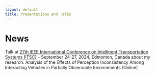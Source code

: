 ```yaml
---
layout: default
title: Presentations and Talks
---
```

# News

Talk at [27th IEEE International Conference on Intelligent Transportation Systems (ITSC)](https://ieee-itsc.org/2024/) - September 24-27, 2024, Edmonton, Canada about my research: Analysis of the Effects of Perception Inconsistency Among Interacting Vehicles in Partially Observable Environments (Online) <br> 

<!-- Talk at ICST-2016 [Sensor platform for non-invasive ubiquitous current sensing](https://ieeexplore.ieee.org/abstract/document/7796322)  | China Nanjing (slides) -->


<!-- \textbf{{Analysis of the Effects of Perception Inconsistency Among Interacting Vehicles in Partially Observable Environments} (Online) \hfill 09/2024 }
   \begin{itemize}
   \item 
   Presented at the 27th IEEE International Conference on Intelligent Transportation Systems (ITSC), September 24-27, 2024, Edmonton, Canada
\end{itemize} -->
